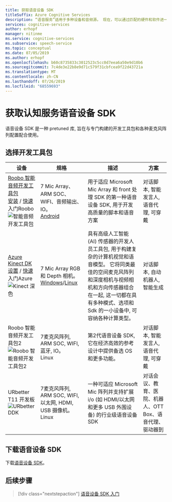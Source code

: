 ```yaml
---
title: 获取语音设备 SDK
titleSuffix: Azure Cognitive Services
description: “语音服务”适用于多种设备和音频源。 现在，可以通过匹配的硬件和软件进一步利用语音应用程序。 在本文中, 你将了解如何访问语音设备 SDK 并开始开发。
services: cognitive-services
author: erhopf
manager: nitinme
ms.service: cognitive-services
ms.subservice: speech-service
ms.topic: conceptual
ms.date: 07/05/2019
ms.author: erhopf
ms.openlocfilehash: b60c8735833c3012523c5cc0d7eea6a50e9d10b6
ms.sourcegitcommit: 7c4de3e22b8e9d71c579f31cbfcea9f22d43721a
ms.translationtype: MT
ms.contentlocale: zh-CN
ms.lasthandoff: 07/26/2019
ms.locfileid: "68559693"
---
```

# <a name="get-the-cognitive-services-speech-devices-sdk"></a>获取认知服务语音设备 SDK

语音设备 SDK 是一种 pretuned 库, 旨在与专门构建的开发工具包和各种麦克风阵列配置配合使用。

## <a name="choose-a-development-kit"></a>选择开发工具包

|设备|规格|描述|方案|
|--|--|--|--|
|[Roobo 智能音频开发工具包](https://ddk.roobo.com)</br>[安装](speech-devices-sdk-roobo-v1.md) / [快速](speech-devices-sdk-android-quickstart.md)入门Roobo![智能音频开发工具包](media/speech-devices-sdk/device-roobo-v1.jpg)|7 Mic Array、ARM SOC、WIFI、音频输出、IO。 </br>[Android](speech-devices-sdk-android-quickstart.md)|用于适应 Microsoft Mic Array 和 front 处理 SDK 的第一种语音设备 SDK, 用于开发高质量的脚本和语音方案|对话脚本, 智能发言人, 语音代理, 可穿戴|
|[Azure Kinect DK](https://azure.microsoft.com/services/kinect-dk/)</br>[设置](https://docs.microsoft.com/azure/Kinect-dk/set-up-azure-kinect-dk) / [快速](speech-devices-sdk-windows-quickstart.md)入门Azure![Kinect 深色](media/speech-devices-sdk/device-azure-kinect-dk.jpg)|7 Mic Array RGB 和 Depth 相机。 </br>[Windows](speech-devices-sdk-windows-quickstart.md)/[Linux](speech-devices-sdk-linux-quickstart.md)|具有高级人工智能 (AI) 传感器的开发人员工具包, 用于构建复杂的计算机视觉和语音模型。 它将同类最佳的空间麦克风阵列和深度相机与视频相机和方向传感器组合在一起, 这一切都在具有多种模式、选项和 Sdk 的一小设备中, 可容纳各种计算类型。|对话脚本, 自动机器人, 智能生成|
|Roobo 智能音频开发工具包2![Roobo 智能音频开发工具包2](media/speech-devices-sdk/device-roobo-v2.jpg)|7麦克风阵列, ARM SOC, WIFI, 蓝牙, IO。 </br>Linux|第2代语音设备 SDK, 它在经济高效的参考设计中提供备选 OS 和更多功能。|对话脚本, 智能发言人, 语音代理, 可穿戴|
|URbetter T11 开发板![URbetter DDK](media/speech-devices-sdk/device-urbetter.jpg)|7麦克风阵列, ARM SOC, WIFI, 以太网, HDMI, USB 摄像机。 </br>Linux|一种可适应 Microsoft Mic 阵列并支持扩展 i/o (如 HDMI/以太网和更多 USB 外围设备) 的行业级语音设备 SDK|对话会议、教育、医院、机器人、OTT Box、语音代理、驱动器到|

## <a name="download-the-speech-devices-sdk"></a>下载语音设备 SDK

下载[语音设备 SDK](https://aka.ms/sdsdk-download)。

## <a name="next-steps"></a>后续步骤

> [!div class="nextstepaction"]
> [语音设备 SDK 入门](https://aka.ms/sdsdk-quickstart)

